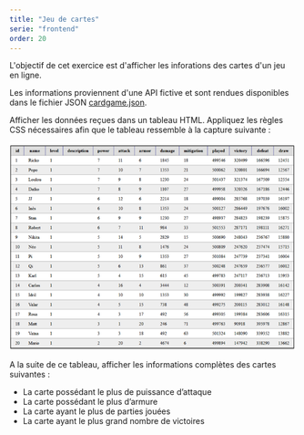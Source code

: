 ```yaml
---
title: "Jeu de cartes"
serie: "frontend"
order: 20
--- 
```


L'objectif de cet exercice est d'afficher les inforations des cartes d'un jeu en ligne.

Les informations proviennent d'une API fictive et sont rendues disponibles dans le fichier JSON [cardgame.json](cardgame.json).

Afficher les données reçues dans un tableau HTML. Appliquez les règles CSS nécessaires afin que le tableau ressemble à la capture suivante : 

![cardgame](cardgame.png)


A la suite de ce tableau, afficher les informations complètes des cartes suivantes :
-	La carte possédant le plus de puissance d’attaque
-	La carte possédant le plus d’armure
-	La carte ayant le plus de parties jouées
-	La carte ayant le plus grand nombre de victoires 
